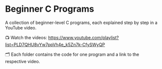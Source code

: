 # Beginner C Programs

A collection of beginner-level C programs, each explained step by step in a YouTube video.

📺 Watch the videos: https://www.youtube.com/playlist?list=PLD7QHU8vYw7ppVh4e_k5Zn7k-CfySWyQP

🗂️ Each folder contains the code for one program and a link to the respective video.
